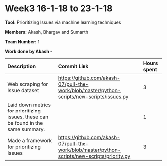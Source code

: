 # Week3 16-1-18 to 23-1-18

**Tool:** Prioritizing Issues via machine learning techniques

**Members:** Akash, Bhargav and Sumanth

**Team Number:** 1

**Work done by Akash -**

| Description | Commit Link     | Hours spent  |
| :------------- | :------------- | :------------|
| Web scraping for Issue dataset      |   https://github.com/akash-07/pull-the-work/blob/master/python-scripts/new-scripts/issues.py   | 3 |
|Laid down metrics for prioritizing issues, these can be found in the same summary.| | 1 |
|Made a framework for prioritizing Issues |https://github.com/akash-07/pull-the-work/blob/master/python-scripts/new-scripts/priority.py  | 3|
